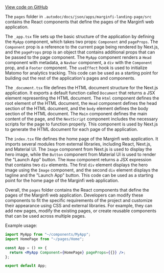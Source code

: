 [View code on GitHub](https://github.com/mrgnlabs/mrgn-ts/.autodoc/docs/json/apps/marginfi-landing-page/src/pages)

The `pages` folder in `.autodoc/docs/json/apps/marginfi-landing-page/src` contains the React components that define the pages of the Marginfi web application.

The `_app.tsx` file sets up the basic structure of the application by defining the `MyApp` component, which takes two props: `Component` and `pageProps`. The `Component` prop is a reference to the current page being rendered by Next.js, and the `pageProps` prop is an object that contains additional props that can be passed to the page component. The `MyApp` component renders a `Head` component with metadata, a `Navbar` component, a `div` with the `Component` prop, and a `Footer` component. The `useEffect` hook is used to initialize Matomo for analytics tracking. This code can be used as a starting point for building out the rest of the application's pages and components.

The `_document.tsx` file defines the HTML document structure for the Next.js application. It exports a default function called `Document` that returns a JSX element representing the HTML document. The `Html` component defines the root element of the HTML document, the `Head` component defines the head section of the HTML document, and the `body` element defines the body section of the HTML document. The `Main` component defines the main content of the page, and the `NextScript` component includes the necessary scripts for the page to function properly. This component is used by Next.js to generate the HTML document for each page of the application.

The `index.tsx` file defines the home page of the Marginfi web application. It imports several modules from external libraries, including React, Next.js, and Material UI. The `Image` component from Next.js is used to display the hero image, while the `Button` component from Material UI is used to render the "Launch App" button. The `Home` component returns a JSX expression that contains two `div` elements. The first `div` element displays the hero image using the `Image` component, and the second `div` element displays the tagline and the "Launch App" button. This code can be used as a starting point for the home page of the Marginfi web application.

Overall, the `pages` folder contains the React components that define the pages of the Marginfi web application. Developers can modify these components to fit the specific requirements of the project and customize their appearance using CSS and external libraries. For example, they can add new pages, modify the existing pages, or create reusable components that can be used across multiple pages.

Example usage:

```jsx
import MyApp from "~/components/MyApp";
import HomePage from "~/pages/Home";

const App = () => {
  return <MyApp Component={HomePage} pageProps={{}} />;
};

export default App;
```

